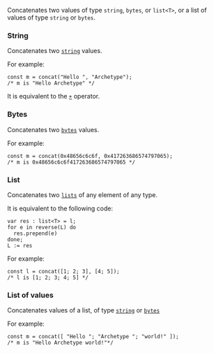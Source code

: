 Concatenates two values of type `string`, `bytes`, or `list<T>`, or a list of values of type `string` or `bytes`.
### String

Concatenates two [`string`](/docs/reference/types#string) values.

For example:
```archetype
const m = concat("Hello ", "Archetype");
/* m is "Hello Archetype" */
```

It is equivalent to the [`+`](/docs/reference/expressions/operators#a--b) operator.

### Bytes

Concatenates two [`bytes`](/docs/reference/types#bytes) values.

For example:
```archetype
const m = concat(0x48656c6c6f, 0x417263686574797065);
/* m is 0x48656c6c6f417263686574797065 */
```

### List

Concatenates two [`lists`](/docs/reference/types#list<T>) of any element of any type.

It is equivalent to the following code:
```archetype
var res : list<T> = l;
for e in reverse(L) do
  res.prepend(e)
done;
L := res
```

For example:
```archetype
const l = concat([1; 2; 3], [4; 5]);
/* l is [1; 2; 3; 4; 5] */
```

### List of values

Concatenates values of a list, of type [`string`](/docs/reference/types#string) or [`bytes`](/docs/reference/types#bytes)

For example:
```archetype
const m = concat([ "Hello "; "Archetype "; "world!" ]);
/* m is "Hello Archetype world!"*/
```


